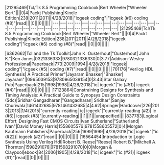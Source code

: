 |21295469|Tcl/Tk 8.5 Programming Cookbook|Bert Wheeler|"Wheeler Bert"||||0|4|Packt Publishing|Kindle Edition|238|2011|2011||4/28/2018|"icgeek coding"|"icgeek (#6) coding (#8)"|read||||0|||0||||||
|---|---|---|---|---|---|---|---|---|---|---|---|---|---|---|---|---|---|---|---|---|---|---|---|---|---|---|---|---|---|
|21295469|Tcl/Tk 8.5 Programming Cookbook|Bert Wheeler|"Wheeler Bert"||||0|4|Packt Publishing|Kindle Edition|238|2011|2011||4/28/2018|"icgeek coding"|"icgeek (#6) coding (#8)"|read||||0|||0||||||

|6362662|Tcl and the Tk Toolkit|John K. Ousterhout|"Ousterhout| John K."|Ken Jones|032133633X|9780321336330|0|3.77|Addison-Wesley Professional|Paperback|773|2009|1994||4/28/2018|"icgeek| coding"|"icgeek (#5)| coding (#7)"|read||||0|||0||||||
|701176|"Verilog HDL Synthesis| A Practical Primer"|Jayaram Bhasker|"Bhasker| Jayaram"||0965039153|9780965039154|0|3.43|Star Galaxy Pub|Paperback|215|1998|1998||4/28/2018|"ic| icgeek"|"ic (#51)| icgeek (#4)"|read||||0|||0||||||
|17123864|Constraining Designs for Synthesis and Timing Analysis: A Practical Guide to Synopsys Design Constraints (Sdc)|Sridhar Gangadharan|"Gangadharan| Sridhar"|Sanjay Churiwala|1461432685|9781461432685|4|4.62|Springer|Hardcover|226|2013|2013||1/4/2015|"currently-reading| ic| icgeek"|"currently-reading (#2)| ic (#6)| icgeek (#3)"|currently-reading||||1|||1|||unspecified|||
|837783|Logical Effort: Designing Fast CMOS Circuits|Ivan Sutherland|"Sutherland| Ivan"|David Money Harris|1558605576|9781558605572|0|4|Morgan Kaufmann Publishers|Paperback|256|1999|1999||4/28/2018|"ic| icgeek"|"ic (#22)| icgeek (#2)"|read||||0|||0||||||
|16564454|Introduction to Logic Synthesis Using Verilog Hdl|Robert B. Reese|"Reese| Robert B."|Mitchell A. Thornton|1598291076|9781598291070|0|0|Morgan & Claypool|ebook|84|2006|1905||4/28/2018|"ic| icgeek"|"ic (#21)| icgeek (#1)"|read||||0|||0||||||
